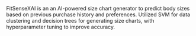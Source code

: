 FitSenseXAI is an an AI-powered size chart generator to predict body sizes based on previous purchase history and preferences. Utilized SVM for data clustering and decision trees for generating size charts, with hyperparameter tuning to improve accuracy. 
